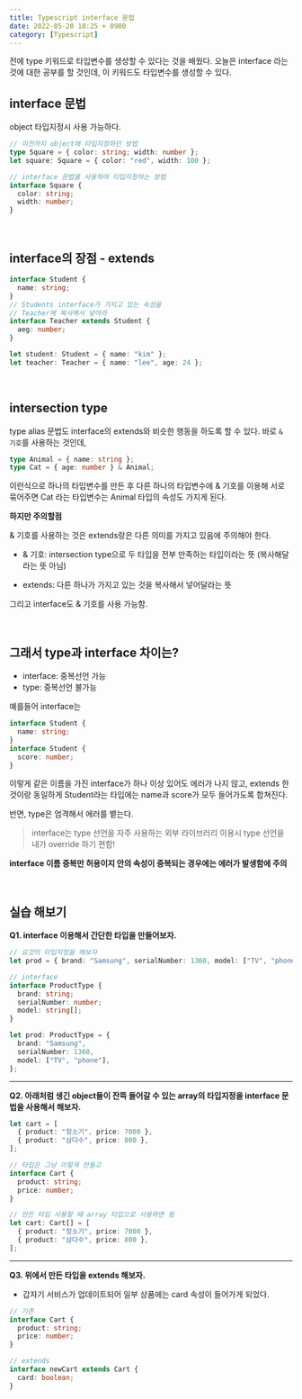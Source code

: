 ```yaml
---
title: Typescript interface 문법
date: 2022-05-20 18:25 + 0900
category: [Typescript]
---
```


전에 type 키워드로 타입변수를 생성할 수 있다는 것을 배웠다. 오늘은 interface 라는 것에 대한 공부를 할 것인데, 이 키워드도 타입변수를 생성할 수 있다.

## interface 문법

object 타입지정시 사용 가능하다.

```ts
// 이전까지 object에 타입지정하던 방법
type Square = { color: string; width: number };
let square: Square = { color: "red", width: 100 };

// interface 문법을 사용하여 타입지정하는 방법
interface Square {
  color: string;
  width: number;
}
```

<br>

## interface의 장점 - extends

```ts
interface Student {
  name: string;
}
// Students interface가 가지고 있는 속성을
// Teacher에 복사해서 넣어라
interface Teacher extends Student {
  aeg: number;
}

let student: Student = { name: "kim" };
let teacher: Teacher = { name: "lee", age: 24 };
```

<br>

## intersection type

type alias 문법도 interface의 extends와 비슷한 행동을 하도록 할 수 있다. 바로 `& 기호`를 사용하는 것인데,

```ts
type Animal = { name: string };
type Cat = { age: number } & Animal;
```

이런식으로 하나의 타입변수를 만든 후 다른 하나의 타입변수에 & 기호를 이용해 서로 묶어주면 Cat 라는 타입변수는 Animal 타입의 속성도 가지게 된다.

**하지만 주의할점**

& 기호를 사용하는 것은 extends랑은 다른 의미를 가지고 있음에 주의해야 한다.

- & 기호: intersection type으로 두 타입을 전부 만족하는 타입이라는 뜻 (복사해달라는 뜻 아님)

- extends: 다른 하나가 가지고 있는 것을 복사해서 넣어달라는 뜻

그리고 interface도 & 기호를 사용 가능함.

<br>

## 그래서 type과 interface 차이는?

- interface: 중복선언 가능
- type: 중복선언 불가능

예를들어 interface는

```ts
interface Student {
  name: string;
}
interface Student {
  score: number;
}
```

이렇게 같은 이름을 가진 interface가 하나 이상 있어도 에러가 나지 않고, extends 한 것이랑 동일하게 Student라는 타입에는 name과 score가 모두 들어가도록 합쳐진다.

반면, type은 엄격해서 에러를 뱉는다.

> interface는 type 선언을 자주 사용하는 외부 라이브러리 이용시 type 선언을 내가 override 하기 편함!

**interface 이름 중복만 허용이지 안의 속성이 중복되는 경우에는 에러가 발생함에 주의**

<br>

## 실습 해보기

**Q1. interface 이용해서 간단한 타입을 만들어보자.**

```ts
// 요것의 타입지정을 해보자
let prod = { brand: "Samsung", serialNumber: 1360, model: ["TV", "phone"] };
```

```ts
// interface
interface ProductType {
  brand: string;
  serialNumber: number;
  model: string[];
}

let prod: ProductType = {
  brand: "Samsung",
  serialNumber: 1360,
  model: ["TV", "phone"],
};
```

<hr>

**Q2. 아래처럼 생긴 object들이 잔뜩 들어갈 수 있는 array의 타입지정을 interface 문법을 사용해서 해보자.**

```ts
let cart = [
  { product: "청소기", price: 7000 },
  { product: "삼다수", price: 800 },
];
```

```ts
// 타입은 그냥 이렇게 만들고
interface Cart {
  product: string;
  price: number;
}

// 만든 타입 사용할 때 array 타입으로 사용하면 됨
let cart: Cart[] = [
  { product: "청소기", price: 7000 },
  { product: "삼다수", price: 800 },
];
```

<hr>

**Q3. 위에서 만든 타입을 extends 해보자.**

- 갑자기 서비스가 업데이트되어 일부 상품에는 card 속성이 들어가게 되었다.

```ts
// 기존
interface Cart {
  product: string;
  price: number;
}

// extends
interface newCart extends Cart {
  card: boolean;
}
```
